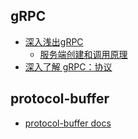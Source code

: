 ## gRPC

- [深入浅出gRPC](http://jiangew.me/tags/#rpc)  
  - [服务端创建和调用原理](http://jiangew.me/grpc-01/)
- [深入了解 gRPC：协议](https://pingcap.com/blog-cn/grpc/)



## protocol-buffer

- [protocol-buffer docs](https://developers.google.com/protocol-buffers/docs/overview)